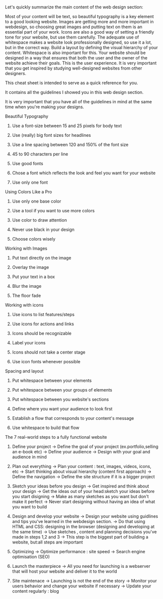 Let's quickly summarize the main content of the web design section:

Most of your content will be text, so beautiful typography is a key element to a good looking website.
Images are getting more and more important in webdesign, so choosing great images and putting text on them is an essential part of your work.
Icons are also a good way of setting a friendly tone for your website, but use them carefully.
The adequate use of whitespace makes a website look professionally designed, so use it a lot, but in the correct way.
Build a layout by defining the visual hierarchy of your content. Whitespace is also important for this.
Your website should be designed in a way that ensures that both the user and the owner of the website achieve their goals. This is the user experience.
It is very important that you get inspired by studying well-designed websites from other designers.


This cheat sheet is intended to serve as a quick reference for you.

It contains all the guidelines I showed you in this web design section.

It is very important that you have all of the guidelines in mind at the same time when you're making your designs.



Beautiful Typography

1. Use a font-size between 15 and 25 pixels for body text

2. Use (really) big font sizes for headlines

3. Use a line spacing between 120 and 150% of the font size

4. 45 to 90 characters per line

5. Use good fonts

6. Chose a font which reflects the look and feel you want for your website

7. Use only one font



Using Colors Like a Pro

1. Use only one base color

2. Use a tool if you want to use more colors

3. Use color to draw attention

4. Never use black in your design

5. Choose colors wisely



Working with Images

1. Put text directly on the image

2. Overlay the image

3. Put your text in a box

4. Blur the image

5. The floor fade



Working with icons

1. Use icons to list features/steps

2. Use icons for actions and links

3. Icons should be recognizable

4. Label your icons

5. Icons should not take a center stage

6. Use icon fonts whenever possible



Spacing and layout

1. Put whitespace between your elements

2. Put whitespace between your groups of elements

3. Put whitespace between you website's sections

4. Define where you want your audience to look first

5. Establish a flow that corresponds to your content's message

6. Use whitespace to build that flow


The 7 real-world steps to a fully functional website

1. Define your project
-> Define the goal of your project (ex.portfolio,selling an e-book etc)
-> Define your audience
-> Design with your goal and audience in mind

2. Plan out everything
-> Plan your content : text, images, videos, icons, etc
-> Start thinking about visual hierarchy (content first approach)
-> Define the navigation
-> Define the site structure if it is a bigger project

3. Sketch your ideas before you design
-> Get inspired and think about your design
-> Get the ideas out of your head:sketch your ideas before you start disigning
-> Make as many sketches as you want but don't make it perfect
-> Never start designing without having an idea of what you want to build

4. Design and develop your website
-> Design your website using guidlines and tips you've learned in the webdesign section.
-> Do that using HTML and CSS: designing in the browser (designing and developing at the same time)
-> Use sketches , content and planning decisions you've made in steps 1,2 and 3
-> This step is the biggest part of building a website, but:all steps are important

5. Optimizing
-> Optimize performance : site speed
-> Search engine optimisation (SEO)

6. Launch the masterpiece
-> All you need for launching is a webserver that will host your website and deliver it to the world

7. Site maintenace
-> Launching is not the end of the story
-> Monitor your users behavior and change your website if necessary
-> Update your content regularly : blog
